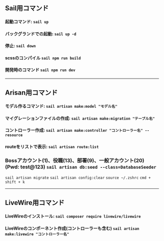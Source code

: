 ## Sail用コマンド

#### 起動コマンド: ```sail up```
#### バックグランドでの起動: ```sail up -d```

#### 停止: ```sail down```

#### scssのコンパイル ```sail npm run build```
#### 開発時のコマンド ```sail npm run dev```

---
## Arisan用コマンド

#### モデル作るコマンド: ```sail artisan make:model "モデル名"```
#### マイグレーションファイルの作成: ```sail artisan make:migration "テーブル名"```
#### コントローラー作成: ```sail artisan make:controller "コントローラー名" --resource```
#### routeをリストで表示: ```sail artisan route:list```
### Bossアカウント(1)、役職(13)、部署(9)、一般アカウント(20) (Pwd: test@123) ```sail artisan db:seed --class=DatabaseSeeder```
```sail artisan migrate```
```sail artisan config:clear```
```source ~/.zshrc```
```cmd + shift + k```

---
## LiveWire用コマンド

#### LiveWireのインストール: ```sail composer require livewire/livewire```
#### LiveWireのコンポーネント作成(コントローラーも含む) ```sail artisan make:livewire "コントローラー名"```
